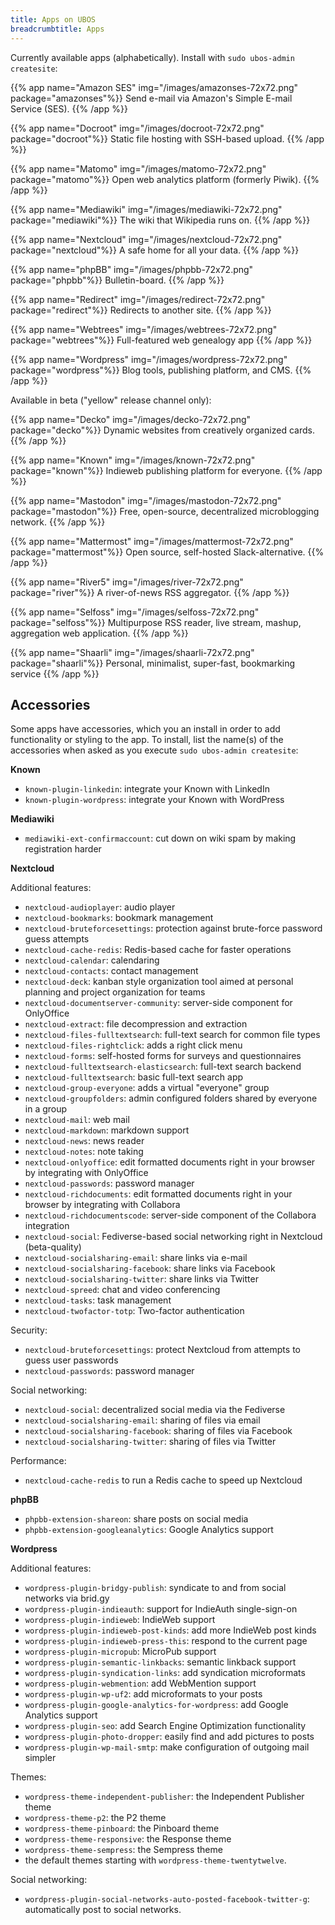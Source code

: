 ```yaml
---
title: Apps on UBOS
breadcrumbtitle: Apps
---
```


<style>
div.app {
    display: flex;
    margin: 2em 0;
}

div.app > div.icon {
    margin: 0 2em 0 1em;
    width: 72px;
    flex-shrink: 0;
}
div.app p {
    margin: 0;
}
div.app p.appname {
    font-weight: 700;
}
</style>

Currently available apps (alphabetically). Install with `sudo ubos-admin createsite`:

{{% app name="Amazon SES" img="/images/amazonses-72x72.png" package="amazonses"%}}
Send e-mail via Amazon's Simple E-mail Service (SES).
{{% /app %}}

{{% app name="Docroot" img="/images/docroot-72x72.png" package="docroot"%}}
Static file hosting with SSH-based upload.
{{% /app %}}

{{% app name="Matomo" img="/images/matomo-72x72.png" package="matomo"%}}
Open web analytics platform (formerly Piwik).
{{% /app %}}

{{% app name="Mediawiki" img="/images/mediawiki-72x72.png" package="mediawiki"%}}
The wiki that Wikipedia runs on.
{{% /app %}}

{{% app name="Nextcloud" img="/images/nextcloud-72x72.png" package="nextcloud"%}}
A safe home for all your data.
{{% /app %}}

{{% app name="phpBB" img="/images/phpbb-72x72.png" package="phpbb"%}}
Bulletin-board.
{{% /app %}}

{{% app name="Redirect" img="/images/redirect-72x72.png" package="redirect"%}}
Redirects to another site.
{{% /app %}}

{{% app name="Webtrees" img="/images/webtrees-72x72.png" package="webtrees"%}}
Full-featured web genealogy app
{{% /app %}}

{{% app name="Wordpress" img="/images/wordpress-72x72.png" package="wordpress"%}}
Blog tools, publishing platform, and CMS.
{{% /app %}}

Available in beta ("yellow" release channel only):

{{% app name="Decko" img="/images/decko-72x72.png" package="decko"%}}
Dynamic websites from creatively organized cards.
{{% /app %}}

{{% app name="Known" img="/images/known-72x72.png" package="known"%}}
Indieweb publishing platform for everyone.
{{% /app %}}

{{% app name="Mastodon" img="/images/mastodon-72x72.png" package="mastodon"%}}
Free, open-source, decentralized microblogging network.
{{% /app %}}

{{% app name="Mattermost" img="/images/mattermost-72x72.png" package="mattermost"%}}
Open source, self-hosted Slack-alternative.
{{% /app %}}

{{% app name="River5" img="/images/river-72x72.png" package="river"%}}
A river-of-news RSS aggregator.
{{% /app %}}

{{% app name="Selfoss" img="/images/selfoss-72x72.png" package="selfoss"%}}
Multipurpose RSS reader, live stream, mashup, aggregation web application.
{{% /app %}}

{{% app name="Shaarli" img="/images/shaarli-72x72.png" package="shaarli"%}}
Personal, minimalist, super-fast, bookmarking service
{{% /app %}}

## Accessories

Some apps have accessories, which you an install in order to add functionality or styling
to the app. To install, list the name(s) of the accessories when asked as you execute
`sudo ubos-admin createsite`:

**Known**

   * `known-plugin-linkedin`: integrate your Known with LinkedIn
   * `known-plugin-wordpress`: integrate your Known with WordPress

**Mediawiki**

   * `mediawiki-ext-confirmaccount`: cut down on wiki spam by making registration harder

**Nextcloud**

   Additional features:

   * `nextcloud-audioplayer`: audio player
   * `nextcloud-bookmarks`: bookmark management
   * `nextcloud-bruteforcesettings`: protection against brute-force password guess attempts
   * `nextcloud-cache-redis`: Redis-based cache for faster operations
   * `nextcloud-calendar`: calendaring
   * `nextcloud-contacts`: contact management
   * `nextcloud-deck`: kanban style organization tool aimed at personal planning and
     project organization for teams
   * `nextcloud-documentserver-community`: server-side component for OnlyOffice
   * `nextcloud-extract`: file decompression and extraction
   * `nextcloud-files-fulltextsearch`: full-text search for common file types
   * `nextcloud-files-rightclick`: adds a right click menu
   * `nextcloud-forms`: self-hosted forms for surveys and questionnaires
   * `nextcloud-fulltextsearch-elasticsearch`: full-text search backend
   * `nextcloud-fulltextsearch`: basic full-text search app
   * `nextcloud-group-everyone`: adds a virtual "everyone" group
   * `nextcloud-groupfolders`: admin configured folders shared by everyone in a group
   * `nextcloud-mail`: web mail
   * `nextcloud-markdown`: markdown support
   * `nextcloud-news`: news reader
   * `nextcloud-notes`: note taking
   * `nextcloud-onlyoffice`: edit formatted documents right in your browser
     by integrating with OnlyOffice
   * `nextcloud-passwords`: password manager
   * `nextcloud-richdocuments`: edit formatted documents right in your browser
     by integrating with Collabora
   * `nextcloud-richdocumentscode`: server-side component of the
     Collabora integration
   * `nextcloud-social`: Fediverse-based social networking right in Nextcloud (beta-quality)
   * `nextcloud-socialsharing-email`: share links via e-mail
   * `nextcloud-socialsharing-facebook`: share links via Facebook
   * `nextcloud-socialsharing-twitter`: share links via Twitter
   * `nextcloud-spreed`: chat and video conferencing
   * `nextcloud-tasks`: task management
   * `nextcloud-twofactor-totp`: Two-factor authentication

   Security:

   * `nextcloud-bruteforcesettings`: protect Nextcloud from attempts to guess user
     passwords
   * ``nextcloud-passwords``: password manager

   Social networking:

   * `nextcloud-social`: decentralized social media via the Fediverse
   * `nextcloud-socialsharing-email`: sharing of files via email
   * `nextcloud-socialsharing-facebook`: sharing of files via Facebook
   * `nextcloud-socialsharing-twitter`: sharing of files via Twitter

   Performance:

   * `nextcloud-cache-redis` to run a Redis cache to speed up Nextcloud

**phpBB**

   * `phpbb-extension-shareon`: share posts on social media
   * `phpbb-extension-googleanalytics`: Google Analytics support

**Wordpress**

   Additional features:

   * `wordpress-plugin-bridgy-publish`: syndicate to and from social networks via brid.gy
   * `wordpress-plugin-indieauth`: support for IndieAuth single-sign-on
   * `wordpress-plugin-indieweb`: IndieWeb support
   * `wordpress-plugin-indieweb-post-kinds`: add more IndieWeb post kinds
   * `wordpress-plugin-indieweb-press-this`: respond to the current page
   * `wordpress-plugin-micropub`: MicroPub support
   * `wordpress-plugin-semantic-linkbacks`: semantic linkback support
   * `wordpress-plugin-syndication-links`: add syndication microformats
   * `wordpress-plugin-webmention`: add WebMention support
   * `wordpress-plugin-wp-uf2`: add microformats to your posts
   * `wordpress-plugin-google-analytics-for-wordpress`: add Google Analytics support
   * `wordpress-plugin-seo`: add Search Engine Optimization functionality
   * `wordpress-plugin-photo-dropper`: easily find and add pictures to posts
   * `wordpress-plugin-wp-mail-smtp`: make configuration of outgoing mail simpler

   Themes:

   * `wordpress-theme-independent-publisher`: the Independent Publisher theme
   * `wordpress-theme-p2`: the P2 theme
   * `wordpress-theme-pinboard`: the Pinboard theme
   * `wordpress-theme-responsive`: the Response theme
   * `wordpress-theme-sempress`: the Sempress theme
   * the default themes starting with `wordpress-theme-twentytwelve`.

   Social networking:

   * `wordpress-plugin-social-networks-auto-posted-facebook-twitter-g`: automatically
     post to social networks.
